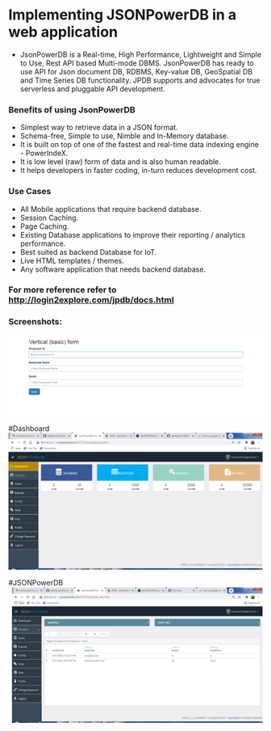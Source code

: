 # Implementing JSONPowerDB in a web application


- JsonPowerDB is a Real-time, High Performance, Lightweight and Simple to Use, Rest API based Multi-mode DBMS. JsonPowerDB has ready to use API for Json document DB, RDBMS, Key-value DB, GeoSpatial DB and Time Series DB functionality. JPDB supports and advocates for true serverless and pluggable API development.

### Benefits of using JsonPowerDB

- Simplest way to retrieve data in a JSON format.
- Schema-free, Simple to use, Nimble and In-Memory database.
- It is built on top of one of the fastest and real-time data indexing engine - PowerIndeX.
- It is low level (raw) form of data and is also human readable.
- It helps developers in faster coding, in-turn reduces development cost.

### Use Cases
- All Mobile applications that require backend database.
- Session Caching.
- Page Caching.
- Existing Database applications to improve their reporting / analytics performance.
- Best suited as backend Database for IoT.
- Live HTML templates / themes.
- Any software application that needs backend database.


### For more reference refer to http://login2explore.com/jpdb/docs.html
### Screenshots:

![Dashboard](https://github.com/nayanajain/JSONPowerDB/blob/main/Assets/Screenshots/Form.PNG)

#Dashboard
![Dashboard](https://github.com/nayanajain/JSONPowerDB/blob/main/Assets/Screenshots/picture.PNG)

#JSONPowerDB
![Dashboard](https://github.com/nayanajain/JSONPowerDB/blob/main/Assets/Screenshots/JSONDatabase.PNG)



